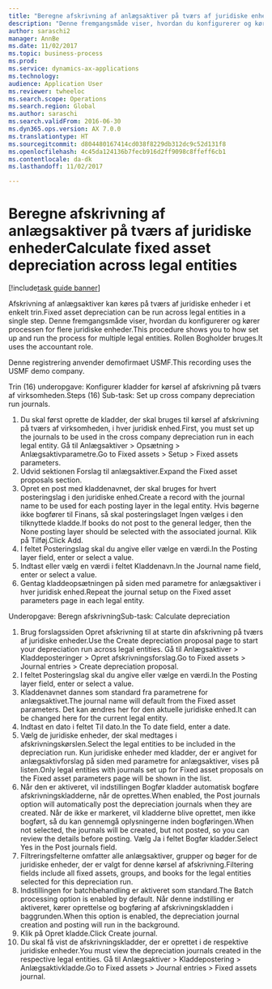```yaml
--- 
title: "Beregne afskrivning af anlægsaktiver på tværs af juridiske enheder"
description: "Denne fremgangsmåde viser, hvordan du konfigurerer og kører afskrivningsprocessen for flere juridiske enheder."
author: saraschi2
manager: AnnBe
ms.date: 11/02/2017
ms.topic: business-process
ms.prod: 
ms.service: dynamics-ax-applications
ms.technology: 
audience: Application User
ms.reviewer: twheeloc
ms.search.scope: Operations
ms.search.region: Global
ms.author: saraschi
ms.search.validFrom: 2016-06-30
ms.dyn365.ops.version: AX 7.0.0
ms.translationtype: HT
ms.sourcegitcommit: d804480167414cd038f8229db312dc9c52d131f8
ms.openlocfilehash: 4c45da124136b7fecb916d2ff9098c8ffeff6cb1
ms.contentlocale: da-dk
ms.lasthandoff: 11/02/2017

---
```

# <a name="calculate-fixed-asset-depreciation-across-legal-entities"></a><span data-ttu-id="a5dde-103">Beregne afskrivning af anlægsaktiver på tværs af juridiske enheder</span><span class="sxs-lookup"><span data-stu-id="a5dde-103">Calculate fixed asset depreciation across legal entities</span></span>

[!include[task guide banner](../../includes/task-guide-banner.md)]

<span data-ttu-id="a5dde-104">Afskrivning af anlægsaktiver kan køres på tværs af juridiske enheder i et enkelt trin.</span><span class="sxs-lookup"><span data-stu-id="a5dde-104">Fixed asset depreciation can be run across legal entities in a single step.</span></span> <span data-ttu-id="a5dde-105">Denne fremgangsmåde viser, hvordan du konfigurerer og kører processen for flere juridiske enheder.</span><span class="sxs-lookup"><span data-stu-id="a5dde-105">This procedure shows you to how set up and run the process for multiple legal entities.</span></span> <span data-ttu-id="a5dde-106">Rollen Bogholder bruges.</span><span class="sxs-lookup"><span data-stu-id="a5dde-106">It uses the accountant role.</span></span>  

<span data-ttu-id="a5dde-107">Denne registrering anvender demofirmaet USMF.</span><span class="sxs-lookup"><span data-stu-id="a5dde-107">This recording uses the USMF demo company.</span></span>


<span data-ttu-id="a5dde-108">Trin (16) underopgave: Konfigurer kladder for kørsel af afskrivning på tværs af virksomheden.</span><span class="sxs-lookup"><span data-stu-id="a5dde-108">Steps (16) Sub-task: Set up cross company depreciation run journals.</span></span> 

1. <span data-ttu-id="a5dde-109">Du skal først oprette de kladder, der skal bruges til kørsel af afskrivning på tværs af virksomheden, i hver juridisk enhed.</span><span class="sxs-lookup"><span data-stu-id="a5dde-109">First, you must set up the journals to be used in the cross company depreciation run in each legal entity.</span></span> <span data-ttu-id="a5dde-110">Gå til Anlægsaktiver > Opsætning > Anlægsaktivparametre.</span><span class="sxs-lookup"><span data-stu-id="a5dde-110">Go to Fixed assets > Setup > Fixed assets parameters.</span></span> 
2. <span data-ttu-id="a5dde-111">Udvid sektionen Forslag til anlægsaktiver.</span><span class="sxs-lookup"><span data-stu-id="a5dde-111">Expand the Fixed asset proposals section.</span></span> 
3. <span data-ttu-id="a5dde-112">Opret en post med kladdenavnet, der skal bruges for hvert posteringslag i den juridiske enhed.</span><span class="sxs-lookup"><span data-stu-id="a5dde-112">Create a record with the journal name to be used for each posting layer in the legal entity.</span></span> <span data-ttu-id="a5dde-113">Hvis bøgerne ikke bogfører til Finans, så skal posteringslaget Ingen vælges i den tilknyttede kladde.</span><span class="sxs-lookup"><span data-stu-id="a5dde-113">If books do not post to the general ledger, then the None posting layer should be selected with the associated journal.</span></span> <span data-ttu-id="a5dde-114">Klik på Tilføj.</span><span class="sxs-lookup"><span data-stu-id="a5dde-114">Click Add.</span></span> 
4. <span data-ttu-id="a5dde-115">I feltet Posteringslag skal du angive eller vælge en værdi.</span><span class="sxs-lookup"><span data-stu-id="a5dde-115">In the Posting layer field, enter or select a value.</span></span> 
5. <span data-ttu-id="a5dde-116">Indtast eller vælg en værdi i feltet Kladdenavn.</span><span class="sxs-lookup"><span data-stu-id="a5dde-116">In the Journal name field, enter or select a value.</span></span> 
6. <span data-ttu-id="a5dde-117">Gentag kladdeopsætningen på siden med parametre for anlægsaktiver i hver juridisk enhed.</span><span class="sxs-lookup"><span data-stu-id="a5dde-117">Repeat the journal setup on the Fixed asset parameters page in each legal entity.</span></span> 

<span data-ttu-id="a5dde-118">Underopgave: Beregn afskrivning</span><span class="sxs-lookup"><span data-stu-id="a5dde-118">Sub-task: Calculate depreciation</span></span>

1. <span data-ttu-id="a5dde-119">Brug forslagssiden Opret afskrivning til at starte din afskrivning på tværs af juridiske enheder.</span><span class="sxs-lookup"><span data-stu-id="a5dde-119">Use the Create depreciation proposal page to start your depreciation run across legal entities.</span></span> <span data-ttu-id="a5dde-120">Gå til Anlægsaktiver > Kladdeposteringer > Opret afskrivningsforslag.</span><span class="sxs-lookup"><span data-stu-id="a5dde-120">Go to Fixed assets > Journal entries > Create depreciation proposal.</span></span> 
2. <span data-ttu-id="a5dde-121">I feltet Posteringslag skal du angive eller vælge en værdi.</span><span class="sxs-lookup"><span data-stu-id="a5dde-121">In the Posting layer field, enter or select a value.</span></span> 
3. <span data-ttu-id="a5dde-122">Kladdenavnet dannes som standard fra parametrene for anlægsaktivet.</span><span class="sxs-lookup"><span data-stu-id="a5dde-122">The journal name will default from the Fixed asset parameters.</span></span> <span data-ttu-id="a5dde-123">Det kan ændres her for den aktuelle juridiske enhed.</span><span class="sxs-lookup"><span data-stu-id="a5dde-123">It can be changed here for the current legal entity.</span></span> 
4. <span data-ttu-id="a5dde-124">Indtast en dato i feltet Til dato.</span><span class="sxs-lookup"><span data-stu-id="a5dde-124">In the To date field, enter a date.</span></span> 
5. <span data-ttu-id="a5dde-125">Vælg de juridiske enheder, der skal medtages i afskrivningskørslen.</span><span class="sxs-lookup"><span data-stu-id="a5dde-125">Select the legal entities to be included in the depreciation run.</span></span> <span data-ttu-id="a5dde-126">Kun juridiske enheder med kladder, der er angivet for anlægsaktivforslag på siden med parametre for anlægsaktiver, vises på listen.</span><span class="sxs-lookup"><span data-stu-id="a5dde-126">Only legal entities with journals set up for Fixed asset proposals on the Fixed asset parameters page will be shown in the list.</span></span> 
6. <span data-ttu-id="a5dde-127">Når den er aktiveret, vil indstillingen Bogfør kladder automatisk bogføre afskrivningskladderne, når de oprettes.</span><span class="sxs-lookup"><span data-stu-id="a5dde-127">When enabled, the Post journals option will automatically post the depreciation journals when they are created.</span></span> <span data-ttu-id="a5dde-128">Når de ikke er markeret, vil kladderne blive oprettet, men ikke bogført, så du kan gennemgå oplysningerne inden bogføringen.</span><span class="sxs-lookup"><span data-stu-id="a5dde-128">When not selected, the journals will be created, but not posted, so you can review the details before posting.</span></span> <span data-ttu-id="a5dde-129">Vælg Ja i feltet Bogfør kladder.</span><span class="sxs-lookup"><span data-stu-id="a5dde-129">Select Yes in the Post journals field.</span></span> 
7. <span data-ttu-id="a5dde-130">Filtreringsfelterne omfatter alle anlægsaktiver, grupper og bøger for de juridiske enheder, der er valgt for denne kørsel af afskrivning.</span><span class="sxs-lookup"><span data-stu-id="a5dde-130">Filtering fields include all fixed assets, groups, and books for the legal entities selected for this depreciation run.</span></span> 
8. <span data-ttu-id="a5dde-131">Indstillingen for batchbehandling er aktiveret som standard.</span><span class="sxs-lookup"><span data-stu-id="a5dde-131">The Batch processing option is enabled by default.</span></span> <span data-ttu-id="a5dde-132">Når denne indstilling er aktiveret, kører oprettelse og bogføring af afskrivningskladden i baggrunden.</span><span class="sxs-lookup"><span data-stu-id="a5dde-132">When this option is enabled, the depreciation journal creation and posting will run in the background.</span></span> 
9. <span data-ttu-id="a5dde-133">Klik på Opret kladde.</span><span class="sxs-lookup"><span data-stu-id="a5dde-133">Click Create journal.</span></span> 
10. <span data-ttu-id="a5dde-134">Du skal få vist de afskrivningskladder, der er oprettet i de respektive juridiske enheder.</span><span class="sxs-lookup"><span data-stu-id="a5dde-134">You must view the depreciation journals created in the respective legal entities.</span></span> <span data-ttu-id="a5dde-135">Gå til Anlægsaktiver > Kladdepostering > Anlægsaktivkladde.</span><span class="sxs-lookup"><span data-stu-id="a5dde-135">Go to Fixed assets > Journal entries > Fixed assets journal.</span></span>

